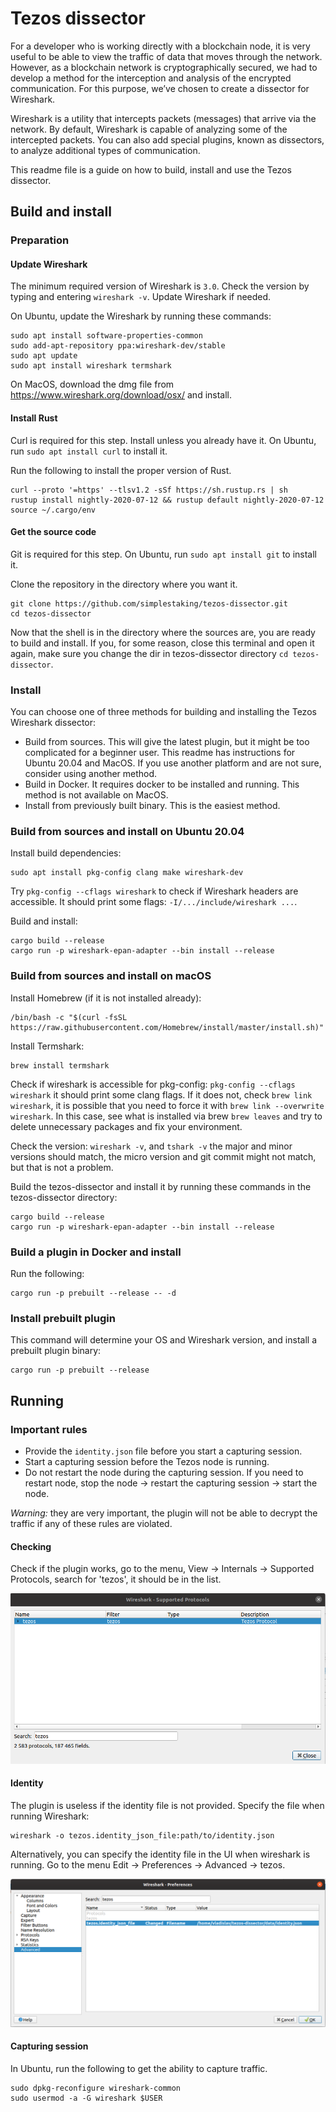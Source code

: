 # Tezos dissector

For a developer who is working directly with a blockchain node, it is very useful to be able to view the traffic of data that moves through the network. However, as a blockchain network is cryptographically secured, we had to develop a method for the interception and analysis of the encrypted communication. For this purpose, we’ve chosen to create a dissector for Wireshark.

Wireshark is a utility that intercepts packets (messages) that arrive via the network. By default, Wireshark is capable of analyzing some of the intercepted packets. You can also add special plugins, known as dissectors, to analyze additional types of communication. 

This readme file is a guide on how to build, install and use the Tezos dissector.

## Build and install

### Preparation

#### Update Wireshark

The minimum required version of Wireshark is `3.0`. Check the version by typing and entering `wireshark -v`. Update Wireshark if needed.

On Ubuntu, update the Wireshark by running these commands:

```
sudo apt install software-properties-common
sudo add-apt-repository ppa:wireshark-dev/stable
sudo apt update
sudo apt install wireshark termshark
```

On MacOS, download the dmg file from https://www.wireshark.org/download/osx/ and install.

#### Install Rust

Curl is required for this step. Install unless you already have it. On Ubuntu, run `sudo apt install curl` to install it.

Run the following to install the proper version of Rust.

```
curl --proto '=https' --tlsv1.2 -sSf https://sh.rustup.rs | sh
rustup install nightly-2020-07-12 && rustup default nightly-2020-07-12
source ~/.cargo/env
```

#### Get the source code

Git is required for this step. On Ubuntu, run `sudo apt install git` to install it.

Clone the repository in the directory where you want it.

```
git clone https://github.com/simplestaking/tezos-dissector.git
cd tezos-dissector
```

Now that the shell is in the directory where the sources are, you are ready to build and install. If you, for some reason, close this terminal and open it again, make sure you change the dir in tezos-dissector directory `cd tezos-dissector`.

### Install

You can choose one of three methods for building and installing the Tezos Wireshark dissector: 

* Build from sources. This will give the latest plugin, but it might be too complicated for a beginner user. This readme has instructions for Ubuntu 20.04 and MacOS. If you use another platform and are not sure, consider using another method.
* Build in Docker. It requires docker to be installed and running. This method is not available on MacOS.
* Install from previously built binary. This is the easiest method.

### Build from sources and install on Ubuntu 20.04

Install build dependencies:

```
sudo apt install pkg-config clang make wireshark-dev
```

Try `pkg-config --cflags wireshark` to check if Wireshark headers are accessible. It should print some flags: `-I/.../include/wireshark ...`.

Build and install:

```
cargo build --release
cargo run -p wireshark-epan-adapter --bin install --release
```

### Build from sources and install on macOS

Install Homebrew (if it is not installed already):

```
/bin/bash -c "$(curl -fsSL https://raw.githubusercontent.com/Homebrew/install/master/install.sh)"
```

Install Termshark:

```
brew install termshark
```

Check if wireshark is accessible for pkg-config: `pkg-config --cflags wireshark` it should print some clang flags. If it does not, check `brew link wireshark`, it is possible that you need to force it with `brew link --overwrite wireshark`. In this case, see what is installed via brew `brew leaves` and try to delete unnecessary packages and fix your environment.

Check the version: `wireshark -v`, and `tshark -v` the major and minor versions should match, the micro version and git commit might not match, but that is not a problem.

Build the tezos-dissector and install it by running these commands in the tezos-dissector directory:

```
cargo build --release
cargo run -p wireshark-epan-adapter --bin install --release
```

### Build a plugin in Docker and install

Run the following:

```
cargo run -p prebuilt --release -- -d
```

### Install prebuilt plugin

This command will determine your OS and Wireshark version, and install a prebuilt plugin binary:

```
cargo run -p prebuilt --release
```

## Running

### Important rules

* Provide the `identity.json` file before you start a capturing session.
* Start a capturing session before the Tezos node is running. 
* Do not restart the node during the capturing session. If you need to restart node, stop the node -> restart the capturing session -> start the node.

*Warning:* they are very important, the plugin will not be able to decrypt the traffic if any of these rules are violated.

#### Checking

Check if the plugin works, go to the menu, View -> Internals -> Supported Protocols, search for 'tezos', it should be in the list.

![s0](doc/Screenshot_0.png "Check")

#### Identity

The plugin is useless if the identity file is not provided. Specify the file when running Wireshark:

```
wireshark -o tezos.identity_json_file:path/to/identity.json
```

Alternatively, you can specify the identity file in the UI when wireshark is running. Go to the menu Edit -> Preferences -> Advanced -> tezos.

![s1](doc/Screenshot_1.png "Identity")

#### Capturing session

In Ubuntu, run the following to get the ability to capture traffic.

```
sudo dpkg-reconfigure wireshark-common
sudo usermod -a -G wireshark $USER
```




